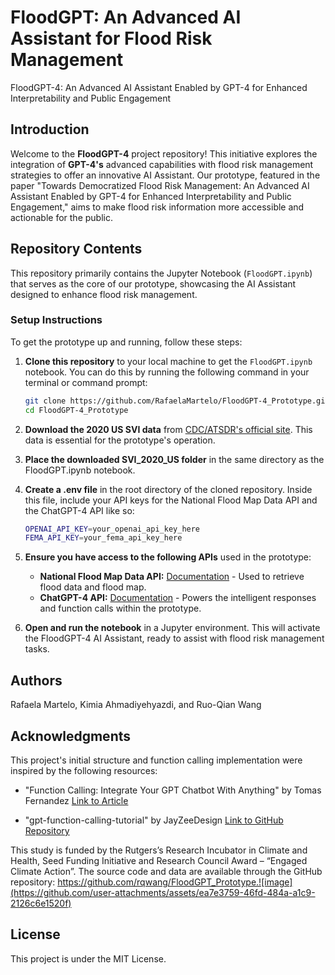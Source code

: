 # FloodGPT: An Advanced AI Assistant for Flood Risk Management
FloodGPT-4: An Advanced AI Assistant Enabled by GPT-4 for Enhanced Interpretability and Public Engagement

## Introduction
Welcome to the **FloodGPT-4** project repository! This initiative explores the integration of **GPT-4's** advanced capabilities with flood risk management strategies to offer an innovative AI Assistant. Our prototype, featured in the paper "Towards Democratized Flood Risk Management: An Advanced AI Assistant Enabled by GPT-4 for Enhanced Interpretability and Public Engagement," aims to make flood risk information more accessible and actionable for the public.

## Repository Contents
This repository primarily contains the Jupyter Notebook (`FloodGPT.ipynb`) that serves as the core of our prototype, showcasing the AI Assistant designed to enhance flood risk management.

### Setup Instructions
To get the prototype up and running, follow these steps:

1. **Clone this repository** to your local machine to get the `FloodGPT.ipynb` notebook. You can do this by running the following command in your terminal or command prompt:
   ```bash
   git clone https://github.com/RafaelaMartelo/FloodGPT-4_Prototype.git
   cd FloodGPT-4_Prototype
   
2. **Download the 2020 US SVI data** from [CDC/ATSDR's official site](https://www.atsdr.cdc.gov/placeandhealth/svi/data_documentation_download.html). This data is essential for the prototype's operation.

3. **Place the downloaded SVI_2020_US folder** in the same directory as the FloodGPT.ipynb notebook.

4. **Create a .env file** in the root directory of the cloned repository. Inside this file, include your API keys for the National Flood Map Data API and the ChatGPT-4 API like so:
      ```bash
   OPENAI_API_KEY=your_openai_api_key_here
   FEMA_API_KEY=your_fema_api_key_here

5. **Ensure you have access to the following APIs** used in the prototype:

   - **National Flood Map Data API:** [Documentation](https://docs.nationalflooddata.com/dataservice/v3/index.html) - Used to retrieve flood data and flood map.
   - **ChatGPT-4 API:** [Documentation](https://platform.openai.com/docs/introduction) - Powers the intelligent responses and function calls within the prototype.

6. **Open and run the notebook** in a Jupyter environment. This will activate the FloodGPT-4 AI Assistant, ready to assist with flood risk management tasks.


## Authors

Rafaela Martelo, Kimia Ahmadiyehyazdi, and Ruo-Qian Wang

## Acknowledgments
This project's initial structure and function calling implementation were inspired by the following resources:

- "Function Calling: Integrate Your GPT Chatbot With Anything" by Tomas Fernandez
  [Link to Article](https://dzone.com/articles/function-calling-integrate-your-gpt-chatbot-with-a)

- "gpt-function-calling-tutorial" by JayZeeDesign
  [Link to GitHub Repository](https://github.com/JayZeeDesign/gpt-function-calling-tutorial)

This study is funded by the Rutgers’s Research Incubator in Climate and Health, Seed Funding Initiative and Research Council Award – “Engaged Climate Action”. The source code and data are available through the GitHub repository: https://github.com/rqwang/FloodGPT_Prototype.![image](https://github.com/user-attachments/assets/ea7e3759-46fd-484a-a1c9-2126c6e1520f)

## License
This project is under the MIT License.
